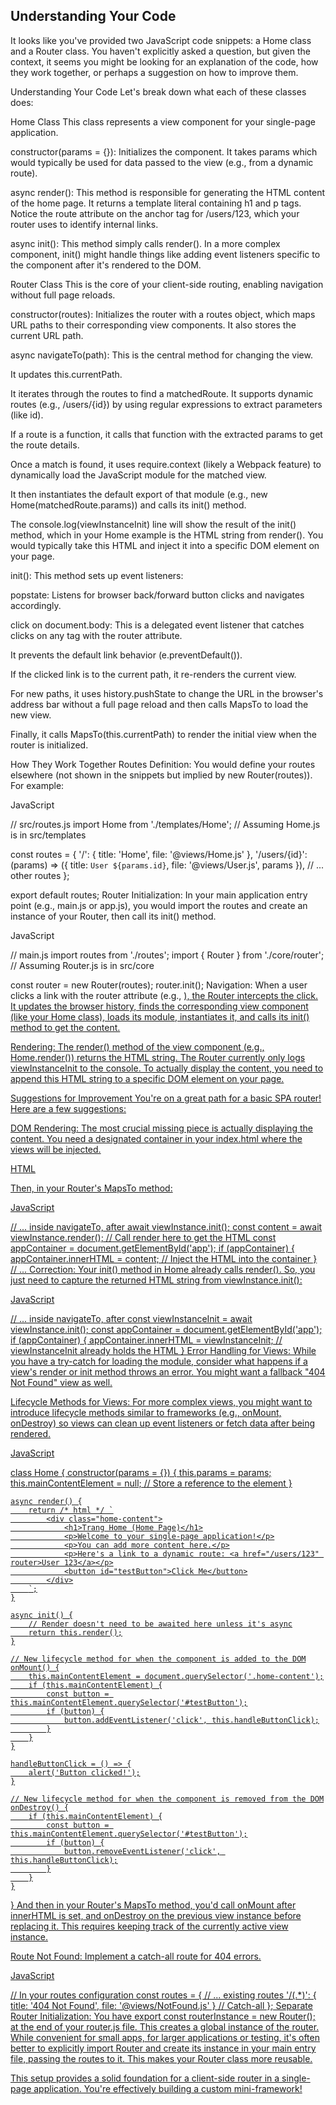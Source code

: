 ## Understanding Your Code

It looks like you've provided two JavaScript code snippets: a Home class and a Router class. You haven't explicitly asked a question, but given the context, it seems you might be looking for an explanation of the code, how they work together, or perhaps a suggestion on how to improve them.

Understanding Your Code
Let's break down what each of these classes does:

Home Class
This class represents a view component for your single-page application.

constructor(params = {}): Initializes the component. It takes params which would typically be used for data passed to the view (e.g., from a dynamic route).

async render(): This method is responsible for generating the HTML content of the home page. It returns a template literal containing h1 and p tags. Notice the route attribute on the anchor tag for /users/123, which your router uses to identify internal links.

async init(): This method simply calls render(). In a more complex component, init() might handle things like adding event listeners specific to the component after it's rendered to the DOM.

Router Class
This is the core of your client-side routing, enabling navigation without full page reloads.

constructor(routes): Initializes the router with a routes object, which maps URL paths to their corresponding view components. It also stores the current URL path.

async navigateTo(path): This is the central method for changing the view.

It updates this.currentPath.

It iterates through the routes to find a matchedRoute. It supports dynamic routes (e.g., /users/{id}) by using regular expressions to extract parameters (like id).

If a route is a function, it calls that function with the extracted params to get the route details.

Once a match is found, it uses require.context (likely a Webpack feature) to dynamically load the JavaScript module for the matched view.

It then instantiates the default export of that module (e.g., new Home(matchedRoute.params)) and calls its init() method.

The console.log(viewInstanceInit) line will show the result of the init() method, which in your Home example is the HTML string from render(). You would typically take this HTML and inject it into a specific DOM element on your page.

init(): This method sets up event listeners:

popstate: Listens for browser back/forward button clicks and navigates accordingly.

click on document.body: This is a delegated event listener that catches clicks on any <a> tag with the router attribute.

It prevents the default link behavior (e.preventDefault()).

If the clicked link is to the current path, it re-renders the current view.

For new paths, it uses history.pushState to change the URL in the browser's address bar without a full page reload and then calls MapsTo to load the new view.

Finally, it calls MapsTo(this.currentPath) to render the initial view when the router is initialized.

How They Work Together
Routes Definition: You would define your routes elsewhere (not shown in the snippets but implied by new Router(routes)). For example:

JavaScript

// src/routes.js
import Home from './templates/Home'; // Assuming Home.js is in src/templates

const routes = {
    '/': { title: 'Home', file: '@views/Home.js' },
    '/users/{id}': (params) => ({ title: `User ${params.id}`, file: '@views/User.js', params }),
    // ... other routes
};

export default routes;
Router Initialization: In your main application entry point (e.g., main.js or app.js), you would import the routes and create an instance of your Router, then call its init() method.

JavaScript

// main.js
import routes from './routes';
import { Router } from './core/router'; // Assuming Router.js is in src/core

const router = new Router(routes);
router.init();
Navigation: When a user clicks a link with the router attribute (e.g., <a href="/users/123" router>), the Router intercepts the click. It updates the browser history, finds the corresponding view component (like your Home class), loads its module, instantiates it, and calls its init() method to get the content.

Rendering: The render() method of the view component (e.g., Home.render()) returns the HTML string. The Router currently only logs viewInstanceInit to the console. To actually display the content, you need to append this HTML string to a specific DOM element on your page.

Suggestions for Improvement
You're on a great path for a basic SPA router! Here are a few suggestions:

DOM Rendering: The most crucial missing piece is actually displaying the content. You need a designated container in your index.html where the views will be injected.

HTML

<div id="app">
    </div>
Then, in your Router's MapsTo method:

JavaScript

// ... inside navigateTo, after await viewInstance.init();
const content = await viewInstance.render(); // Call render here to get the HTML
const appContainer = document.getElementById('app');
if (appContainer) {
    appContainer.innerHTML = content; // Inject the HTML into the container
}
// ...
Correction: Your init() method in Home already calls render(). So, you just need to capture the returned HTML string from viewInstance.init():

JavaScript

// ... inside navigateTo, after const viewInstanceInit = await viewInstance.init();
const appContainer = document.getElementById('app');
if (appContainer) {
    appContainer.innerHTML = viewInstanceInit; // viewInstanceInit already holds the HTML
}
Error Handling for Views: While you have a try-catch for loading the module, consider what happens if a view's render or init method throws an error. You might want a fallback "404 Not Found" view as well.

Lifecycle Methods for Views: For more complex views, you might want to introduce lifecycle methods similar to frameworks (e.g., onMount, onDestroy) so views can clean up event listeners or fetch data after being rendered.

JavaScript

class Home {
    constructor(params = {}) {
        this.params = params;
        this.mainContentElement = null; // Store a reference to the element
    }

    async render() {
        return /* html */ `
            <div class="home-content">
                <h1>Trang Home (Home Page)</h1>
                <p>Welcome to your single-page application!</p>
                <p>You can add more content here.</p>
                <p>Here's a link to a dynamic route: <a href="/users/123" router>User 123</a></p>
                <button id="testButton">Click Me</button>
            </div>
        `;
    }

    async init() {
        // Render doesn't need to be awaited here unless it's async
        return this.render();
    }

    // New lifecycle method for when the component is added to the DOM
    onMount() {
        this.mainContentElement = document.querySelector('.home-content');
        if (this.mainContentElement) {
            const button = this.mainContentElement.querySelector('#testButton');
            if (button) {
                button.addEventListener('click', this.handleButtonClick);
            }
        }
    }

    handleButtonClick = () => {
        alert('Button clicked!');
    }

    // New lifecycle method for when the component is removed from the DOM
    onDestroy() {
        if (this.mainContentElement) {
            const button = this.mainContentElement.querySelector('#testButton');
            if (button) {
                button.removeEventListener('click', this.handleButtonClick);
            }
        }
    }
}
And then in your Router's MapsTo method, you'd call onMount after innerHTML is set, and onDestroy on the previous view instance before replacing it. This requires keeping track of the currently active view instance.

Route Not Found: Implement a catch-all route for 404 errors.

JavaScript

// In your routes configuration
const routes = {
    // ... existing routes
    '/(.*)': { title: '404 Not Found', file: '@views/NotFound.js' } // Catch-all
};
Separate Router Initialization: You have export const routerInstance = new Router(); at the end of your router.js file. This creates a global instance of the router. While convenient for small apps, for larger applications or testing, it's often better to explicitly import Router and create its instance in your main entry file, passing the routes to it. This makes your Router class more reusable.

This setup provides a solid foundation for a client-side router in a single-page application. You're effectively building a custom mini-framework!